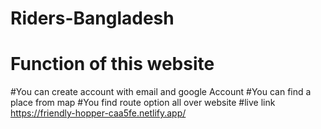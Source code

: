 # Riders-Bangladesh

# Function of this website

#You can create account with email and google Account
#You can find a place from map
#You find route option all over website
#live link
https://friendly-hopper-caa5fe.netlify.app/
